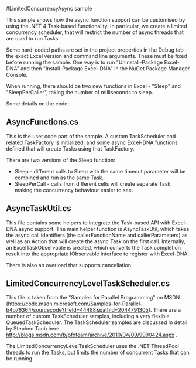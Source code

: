 #LimitedConcurrencyAsync sample

This sample shows how the async function support can be customised by using the .NET 4 Task-based functionality.
In particular, we create a limited concurrency scheduler, that will restrict the number of async threads that are used to run Tasks.

Some hard-coded paths are set in the project properties in the Debug tab - the exact Excel version and command line arguments. These must be fixed before running the sample. One way is to run "Uninstall-Package Excel-DNA" and then "Install-Package Excel-DNA" in the NuGet Package Manager Console.

When running, there should be two new functions in Excel - "Sleep" and "SleepPerCaller", taking the number of milliseconds to sleep.

Some details on the code:

## AsyncFunctions.cs

This is the user code part of the sample. A custom TaskScheduler and related TaskFactory is initialized, and some async Excel-DNA functions defined that will create Tasks using that TaskFactory.

There are two versions of the Sleep function:
  * Sleep - different calls to Sleep with the same timeout parameter will be combined and run as the same Task.
  * SleepPerCall - calls from different cells will create separate Task, making the concurrency behaviour easier to see.

## AsyncTaskUtil.cs

This file contains some helpers to integrate the Task-based API with Excel-DNA async support. The main helper function is AsyncTaskUtil, which takes the async call identifiers (the callerFunctionName and callerParameters) as well as an Action<Task> that will create the async Task on the first call. Internally, an ExcelTaskObservable is created, which converts the Task completion result into the appropriate IObservable interface to register with Excel-DNA.

There is also an overload that supports cancellation.

## LimitedConcurrencyLevelTaskScheduler.cs

This file is taken from the "Samples for Parallel Programming" on MSDN (https://code.msdn.microsoft.com/Samples-for-Parallel-b4b76364/sourcecode?fileId=44488&pathId=2044791305). There are a number of custom TaskScheduler samples, including a very flexible QueuedTaskScheduler. The TaskScheduler samples are discussed in detail by Stephen Taub here: http://blogs.msdn.com/b/pfxteam/archive/2010/04/09/9990424.aspx .

The LimitedConcurrencyLevelTaskScheduler uses the .NET ThreadPool threads to run the Tasks, but limits the number of concurrent Tasks that can be running.



